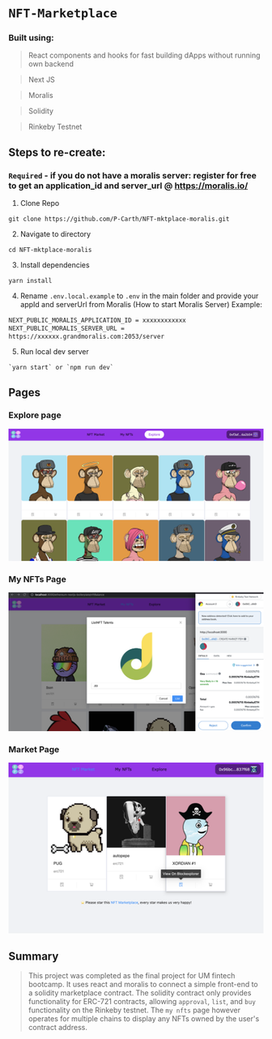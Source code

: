 # `NFT-Marketplace`

### Built using:
> React components and hooks for fast building dApps without running own backend

> Next JS

> Moralis

> Solidity

> Rinkeby Testnet

## Steps to re-create:
### `Required` - if you do not have a moralis server: register for free to get an application_id and server_url @ https://moralis.io/

1. Clone Repo
```
git clone https://github.com/P-Carth/NFT-mktplace-moralis.git
```
2. Navigate to directory
```
cd NFT-mktplace-moralis
```
3. Install dependencies
```
yarn install
```
4.  Rename `.env.local.example` to `.env` in the main folder and provide your appId and serverUrl from Moralis (How to start Moralis Server) Example:

```
NEXT_PUBLIC_MORALIS_APPLICATION_ID = xxxxxxxxxxxx
NEXT_PUBLIC_MORALIS_SERVER_URL = https://xxxxxx.grandmoralis.com:2053/server
```
5. Run local dev server
```
`yarn start` or `npm run dev`
```
## Pages
<h3> Explore page </h3>
<p align='left'> <img src="https://github.com/P-Carth/NFT-mktplace-moralis/blob/main/images/explore.png" width="800"> </img> </p>
<h3> My NFTs Page </h3>
<p align='left'> <img src="https://github.com/P-Carth/NFT-mktplace-moralis/blob/main/images/myNfts.png" width="800"/> </img> </p>
<h3> Market Page </h3>
<p align='left'> <img src="https://github.com/P-Carth/NFT-mktplace-moralis/blob/main/images/market.png" width="800"/> </img> </p>

## Summary
> This project was completed as the final project for UM fintech bootcamp.
> It uses react and moralis to connect a simple front-end to a solidity marketplace contract. The solidity contract only provides functionality for ERC-721 contracts, allowing `approval`, `list`, and `buy` functionality on the Rinkeby testnet. The `my nfts` page however operates for multiple chains to display any NFTs owned by the user's contract address.

